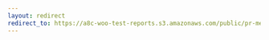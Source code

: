 ```yaml
---
layout: redirect
redirect_to: https://a8c-woo-test-reports.s3.amazonaws.com/public/pr-merge/41741/api/index.html
---
```

